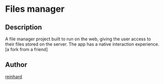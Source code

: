 # Files manager

## Description

A file manager project built to run on the web, giving the user access to their files stored on the server. The app has a native interaction experience. [a fork from a friend]

## Author

[reinhard](https://github.com/reinhardcode)
